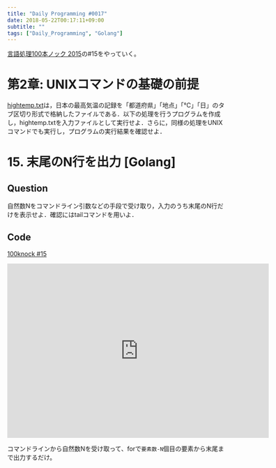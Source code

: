 ```yaml
---
title: "Daily Programming #0017"
date: 2018-05-22T00:17:11+09:00
subtitle: ""
tags: ["Daily_Programming", "Golang"]
---
```


[言語処理100本ノック 2015][100knock]の#15をやっていく。

# 第2章: UNIXコマンドの基礎の前提

[hightemp.txt][inputfile]は，日本の最高気温の記録を「都道府県」「地点」「℃」「日」のタブ区切り形式で格納したファイルである．以下の処理を行うプログラムを作成し，hightemp.txtを入力ファイルとして実行せよ．さらに，同様の処理をUNIXコマンドでも実行し，プログラムの実行結果を確認せよ．

# 15. 末尾のN行を出力 [Golang]

## Question

自然数Nをコマンドライン引数などの手段で受け取り，入力のうち末尾のN行だけを表示せよ．確認にはtailコマンドを用いよ．

## Code

[100knock #15][snipet]

<iframe src='https://glot.io/snippets/f186n6hdk1/embed' frameborder='0' scrolling='no' sandbox='allow-forms allow-pointer-lock allow-popups allow-same-origin allow-scripts' width='600' height='400'></iframe>

コマンドラインから自然数Nを受け取って、forで`要素数-N`個目の要素から末尾まで出力するだけ。

[100knock]:http://www.cl.ecei.tohoku.ac.jp/nlp100/#ch2
[inputfile]:http://www.cl.ecei.tohoku.ac.jp/nlp100/data/hightemp.txt
[snipet]:https://glot.io/snippets/f186n6hdk1
